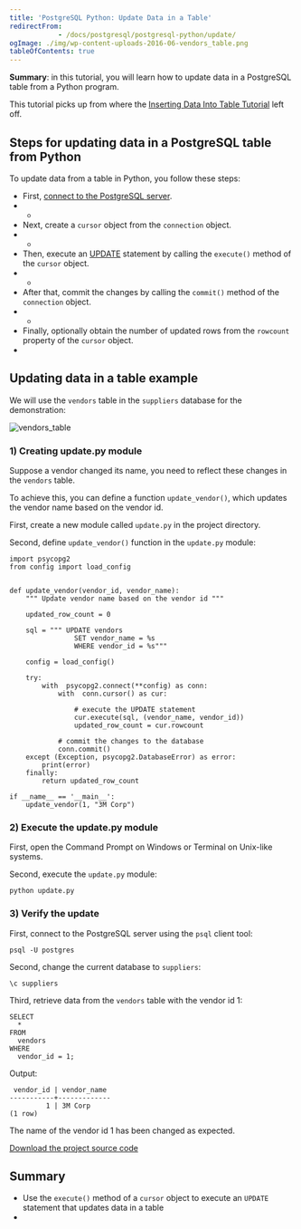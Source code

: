 ```yaml
---
title: 'PostgreSQL Python: Update Data in a Table'
redirectFrom: 
            - /docs/postgresql/postgresql-python/update/
ogImage: ./img/wp-content-uploads-2016-06-vendors_table.png
tableOfContents: true
---
```


**Summary**: in this tutorial, you will learn how to update data in a PostgreSQL table from a Python program.



This tutorial picks up from where the [Inserting Data Into Table Tutorial](https://www.postgresqltutorial.com/postgresql-python/insert/) left off.



## Steps for updating data in a PostgreSQL table from Python



To update data from a table in Python, you follow these steps:



- First, [connect to the PostgreSQL server](https://www.postgresqltutorial.com/postgresql-python/connect/).
- -
- Next, create a `cursor` object from the `connection` object.
- -
- Then, execute an [UPDATE](/docs/postgresql/postgresql-update) statement by calling the `execute()` method of the `cursor` object.
- -
- After that, commit the changes by calling the `commit()` method of the `connection` object.
- -
- Finally, optionally obtain the number of updated rows from the `rowcount` property of the `cursor` object.
- 


## Updating data in a table example



We will use the `vendors` table in the `suppliers` database for the demonstration:



![vendors_table](./img/wp-content-uploads-2016-06-vendors_table.png)



### 1) Creating update.py module



Suppose a vendor changed its name, you need to reflect these changes in the `vendors` table.



To achieve this, you can define a function `update_vendor()`, which updates the vendor name based on the vendor id.



First, create a new module called `update.py` in the project directory.



Second, define `update_vendor()` function in the `update.py` module:



```
import psycopg2
from config import load_config


def update_vendor(vendor_id, vendor_name):
    """ Update vendor name based on the vendor id """

    updated_row_count = 0

    sql = """ UPDATE vendors
                SET vendor_name = %s
                WHERE vendor_id = %s"""

    config = load_config()

    try:
        with  psycopg2.connect(**config) as conn:
            with  conn.cursor() as cur:

                # execute the UPDATE statement
                cur.execute(sql, (vendor_name, vendor_id))
                updated_row_count = cur.rowcount

            # commit the changes to the database
            conn.commit()
    except (Exception, psycopg2.DatabaseError) as error:
        print(error)
    finally:
        return updated_row_count

if __name__ == '__main__':
    update_vendor(1, "3M Corp")
```



### 2) Execute the update.py module



First, open the Command Prompt on Windows or Terminal on Unix-like systems.



Second, execute the `update.py` module:



```
python update.py
```



### 3) Verify the update



First, connect to the PostgreSQL server using the `psql` client tool:



```
psql -U postgres
```



Second, change the current database to `suppliers`:



```
\c suppliers
```



Third, retrieve data from the `vendors` table with the vendor id 1:



```
SELECT
  *
FROM
  vendors
WHERE
  vendor_id = 1;
```



Output:



```
 vendor_id | vendor_name
-----------+-------------
         1 | 3M Corp
(1 row)
```



The name of the vendor id 1 has been changed as expected.



[Download the project source code](https://www.postgresqltutorial.com/wp-content/uploads/2024/01/update.zip)



## Summary



- Use the `execute()` method of a `cursor` object to execute an `UPDATE` statement that updates data in a table
- 
